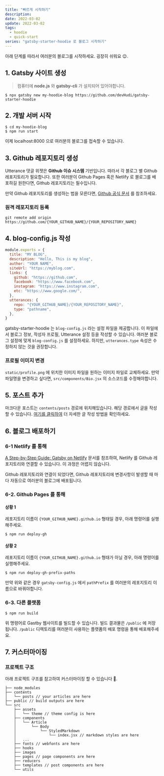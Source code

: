 ```yaml
---
title: "빠르게 시작하기"
description:
date: 2022-03-02
update: 2022-03-02
tags:
  - hoodie
  - quick-start
series: "gatsby-starter-hoodie 로 블로그 시작하기"
---
```


아래 단계를 따라서 여러분의 블로그를 시작하세요. 굉장히 쉬워요 😉.

## 1. Gatsby 사이트 생성

> 컴퓨터에 **node.js** 와 **gatsby-cli** 가 설치되어 있어야합니다.

```
$ npx gatsby new my-hoodie-blog https://github.com/devHudi/gatsby-starter-hoodie
```

## 2. 개발 서버 시작

```
$ cd my-hoodie-blog
$ npm run start
```

이제 localhost:8000 으로 여러분의 블로그를 접속할 수 있습니다.

## 3. Github 레포지토리 생성

Utterance 댓글 위젯은 **Github 이슈 시스템** 기반입니다. 따라서 각 블로그 별 Github 레포지토리가 필요합니다. 또한 여러분이 Github Pages 혹은 Netlify 로 블로그를 배포하길 원한다면, Github 레포지토리는 필수입니다.

만약 Github 레포지토리를 생성하는 법을 모른다면, [Github 공식 문서](https://docs.github.com/en/github/getting-started-with-github/create-a-repo) 를 참조하세요.

### 원격 레포지토리 등록

```
git remote add origin https://github.com/{YOUR_GITHUB_NAME}/{YOUR_REPOSITORY_NAME}
```

## 4. blog-config.js 작성

```javascript
module.exports = {
  title: "MY BLOG",
  description: "Hello, This is my blog",
  author: "YOUR NAME",
  siteUrl: "https://myblog.com",
  links: {
    github: "https://github.com",
    facebook: "https://www.facebook.com",
    instagram: "https://www.instagram.com",
    etc: "https://www.google.com/",
  },
  utterances: {
    repo: "{YOUR_GITHUB_NAME}/{YOUR_REPOSITORY_NAME}",
    type: "pathname",
  },
}
```

gatsby-starter-hoodie 는 `blog-config.js` 라는 설정 파일을 제공합니다. 이 파일에서 블로그 정보, 작성자 프로필, Utterance 설정 등을 작성할 수 있습니다. 여러분 블로그 설정에 맞게 `blog-config.js` 를 설정하세요. 하지만, `utterances.type` 속성은 수정하지 않는 것을 권장합니다.

### 프로필 이미지 변경

`static/profile.png` 에 위치한 이미지 파일을 원하는 이미지 파일로 교체하세요. 만약 파일명을 변경하고 싶다면, `src/components/Bio.jsx` 의 소스코드를 수정해야합니다.

## 5. 포스트 추가

마크다운 포스트는 `contents/posts` 경로에 위치해있습니다. 해당 경로에서 글을 작성할 수 있습니다. [여기를 클릭하여](https://devHudi.github.io/gatsby-starter-hoodie/writing-guide) 더 자세한 글 작성 방법을 확인하세요.

## 6. 블로그 배포하기

### 6-1 Netlify 를 통해

[A Step-by-Step Guide: Gatsby on Netlify](https://www.netlify.com/blog/2016/02/24/a-step-by-step-guide-gatsby-on-netlify/) 문서를 참조하여, Netlify 를 Github 레포지토리와 연결할 수 있습니다. 이 과정은 어렵지 않습니다.

Github 레포지토리와 연결이 되었다면, Github 레포지토리에 변경사항이 발생할 때 마다 자동으로 여러분의 블로그에 배포됩니다.

### 6-2. Github Pages 를 통해

#### 상황 1

레포지토리 이름이 `{YOUR_GITHUB_NAME}.github.io` 형태일 경우, 아래 명령어를 실행해주세요.

```
$ npm run deploy-gh
```

#### 상황 2

레포지토리 이름이 `{YOUR_GITHUB_NAME}.github.io` 형태가 아닐 경우, 아래 명령어를 실행해주세요.

```
$ npm run deploy-gh-prefix-paths
```

만약 위와 같은 경우 `gatsby-config.js` 에서 `pathPrefix` 를 여러분의 레포지토리 이름으로 바꿔야합니다.

### 6-3. 다른 플랫폼

```
$ npm run build
```

위 명령어로 Gastby 웹사이트를 빌드할 수 있습니다. 빌드 결과물은 `/public` 에 저장됩니다. `/public` 디렉토리를 여러분이 사용하는 플랫폼의 배포 명령을 통해 배포해주세요.

## 7. 커스터마이징

### 프로젝트 구조

아래 프로젝트 구조를 참고하여 커스터마이징 할 수 있습니다 🙊.

```
├── node_modules
├── contents
│   └── posts // your articles are here
├── public // build outputs are here
└── src
    ├── assets
    │   └── theme // theme config is here
    ├── components
    │   └── Article
    │       └── Body
    │           └── StyledMarkdown
    │               └── index.jsx // markdown styles are here
    │   ...
    ├── fonts // webfonts are here
    ├── hooks
    ├── images
    ├── pages // page components are here
    ├── reducers
    ├── templates // post components are here
    └── utils
```

